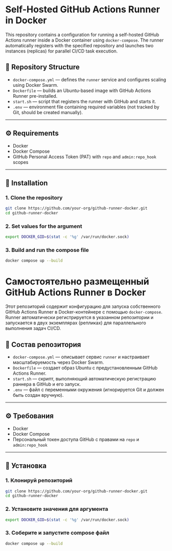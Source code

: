 # Self-Hosted GitHub Actions Runner in Docker

This repository contains a configuration for running a self-hosted GitHub Actions runner inside a Docker container using `docker-compose`. The runner automatically registers with the specified repository and launches two instances (replicas) for parallel CI/CD task execution.

## 📁 Repository Structure

- `docker-compose.yml` — defines the `runner` service and configures scaling using Docker Swarm.
- `Dockerfile` — builds an Ubuntu-based image with GitHub Actions Runner pre-installed.
- `start.sh` — script that registers the runner with GitHub and starts it.
- `.env` — environment file containing required variables (not tracked by Git, should be created manually).

---

## ⚙️ Requirements

- Docker
- Docker Compose
- GitHub Personal Access Token (PAT) with `repo` and `admin:repo_hook` scopes

---

## 🧪 Installation

### 1. Clone the repository

```bash
git clone https://github.com/your-org/github-runner-docker.git
cd github-runner-docker
```

### 2. Set values ​​for the argument

```bash
export DOCKER_GID=$(stat -c '%g' /var/run/docker.sock)
```

### 3. Build and run the compose file

```bash
docker compose up --build
```

# Самостоятельно размещенный GitHub Actions Runner в Docker

Этот репозиторий содержит конфигурацию для запуска собственного GitHub Actions Runner в Docker-контейнере с помощью `docker-compose`. Runner автоматически регистрируется в указанном репозитории и запускается в двух экземплярах (репликах) для параллельного выполнения задач CI/CD.

## 📁 Состав репозитория

- `docker-compose.yml` — описывает сервис `runner` и настраивает масштабируемость через Docker Swarm.
- `Dockerfile` — создает образ Ubuntu с предустановленным GitHub Actions Runner.
- `start.sh` — скрипт, выполняющий автоматическую регистрацию раннера в GitHub и его запуск.
- `.env` — файл с переменными окружения (игнорируется Git и должен быть создан вручную).

---

## ⚙️ Требования

- Docker
- Docker Compose
- Персональный токен доступа GitHub с правами на `repo` и `admin:repo_hook`

---

## 🧪 Установка

### 1. Клонируй репозиторий

```bash
git clone https://github.com/your-org/github-runner-docker.git
cd github-runner-docker
```

### 2. Установите значения для аргумента

```bash
export DOCKER_GID=$(stat -c '%g' /var/run/docker.sock)
```

### 3. Соберите и запустите compose файл

```bash
docker compose up --build
```